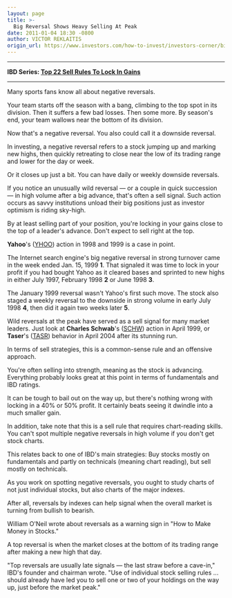 ```yaml
---
layout: page
title: >-
  Big Reversal Shows Heavy Selling At Peak
date: 2011-01-04 18:30 -0800
author: VICTOR REKLAITIS
origin_url: https://www.investors.com/how-to-invest/investors-corner/big-reversal-shows-heavy-selling-at-peak/
---
```


---

**IBD Series: [Top 22 Sell Rules To Lock In Gains](/NewsAndAnalysis/SpecialReport/559132/201101101401/22-Sell-Rules-To-Increase-Profits.aspx)**

---

Many sports fans know all about negative reversals.

Your team starts off the season with a bang, climbing to the top spot in its division. Then it suffers a few bad losses. Then some more. By season's end, your team wallows near the bottom of its division.

Now that's a negative reversal. You also could call it a downside reversal.

In investing, a negative reversal refers to a stock jumping up and marking new highs, then quickly retreating to close near the low of its trading range and lower for the day or week.

Or it closes up just a bit. You can have daily or weekly downside reversals.

If you notice an unusually wild reversal — or a couple in quick succession — in high volume after a big advance, that's often a sell signal. Such action occurs as savvy institutions unload their big positions just as investor optimism is riding sky-high.

By at least selling part of your position, you're locking in your gains close to the top of a leader's advance. Don't expect to sell right at the top.

**Yahoo**'s ([YHOO](https://research.investors.com/quote.aspx?symbol=YHOO)) action in 1998 and 1999 is a case in point.

The Internet search engine's big negative reversal in strong turnover came in the week ended Jan. 15, 1999 **1**. That signaled it was time to lock in your profit if you had bought Yahoo as it cleared bases and sprinted to new highs in either July 1997, February 1998 **2** or June 1998 **3**.

The January 1999 reversal wasn't Yahoo's first such move. The stock also staged a weekly reversal to the downside in strong volume in early July 1998 **4**, then did it again two weeks later **5**.

Wild reversals at the peak have served as a sell signal for many market leaders. Just look at **Charles Schwab**'s ([SCHW](https://research.investors.com/quote.aspx?symbol=SCHW)) action in April 1999, or **Taser**'s ([TASR](https://research.investors.com/quote.aspx?symbol=TASR)) behavior in April 2004 after its stunning run.

In terms of sell strategies, this is a common-sense rule and an offensive approach.

You're often selling into strength, meaning as the stock is advancing. Everything probably looks great at this point in terms of fundamentals and IBD ratings.

It can be tough to bail out on the way up, but there's nothing wrong with locking in a 40% or 50% profit. It certainly beats seeing it dwindle into a much smaller gain.

In addition, take note that this is a sell rule that requires chart-reading skills. You can't spot multiple negative reversals in high volume if you don't get stock charts.

This relates back to one of IBD's main strategies: Buy stocks mostly on fundamentals and partly on technicals (meaning chart reading), but sell mostly on technicals.

As you work on spotting negative reversals, you ought to study charts of not just individual stocks, but also charts of the major indexes.

After all, reversals by indexes can help signal when the overall market is turning from bullish to bearish.

William O'Neil wrote about reversals as a warning sign in "How to Make Money in Stocks."

A top reversal is when the market closes at the bottom of its trading range after making a new high that day.

"Top reversals are usually late signals — the last straw before a cave-in," IBD's founder and chairman wrote. "Use of individual stock selling rules ... should already have led you to sell one or two of your holdings on the way up, just before the market peak."
